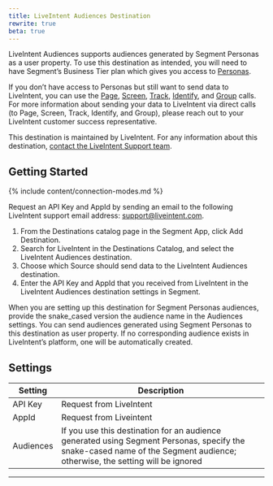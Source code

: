 ```yaml
---
title: LiveIntent Audiences Destination
rewrite: true
beta: true
---
```


LiveIntent Audiences supports audiences generated by Segment Personas as a user property. To use this destination as intended, you will need to have Segment’s Business Tier plan which gives you access to [Personas](/docs/personas/).

If you don’t have access to Personas but still want to send data to LiveIntent, you can use the [Page](/docs/connections/spec/page), [Screen](/docs/connections/spec/screen/), [Track](/docs/connections/spec/track/), [Identify](/docs/connections/spec/identify/), and [Group](/docs/connections/spec/group/) calls. For more information about sending your data to LiveIntent via direct calls (to Page, Screen, Track, Identify, and Group), please reach out to your LiveIntent customer success representative.

This destination is maintained by LiveIntent. For any information about this destination, [contact the LiveIntent Support team](mailto:support@liveintent.com).

## Getting Started

{% include content/connection-modes.md %}

Request an API Key and AppId by sending an email to the following LiveIntent support email address: support@liveintent.com.

1. From the Destinations catalog page in the Segment App, click Add Destination.
2. Search for LiveIntent in the Destinations Catalog, and select the LiveIntent Audiences destination.
3. Choose which Source should send data to the LiveIntent Audiences destination.
4. Enter the API Key and AppId that you received from LiveIntent in the LiveIntent Audiences destination settings in Segment.

When you are setting up this destination for Segment Personas audiences, provide the snake_cased version the audience name in the Audiences settings. You can send audiences generated using Segment Personas to this destination as user property. If no corresponding audience exists in LiveIntent’s platform, one will be automatically created.

## Settings

| Setting   | Description                                                                                                                                                                |
| --------- | -------------------------------------------------------------------------------------------------------------------------------------------------------------------------- |
| API Key   | Request from LiveIntent                                                                                                                                                    |
| AppId     | Request from Liveintent                                                                                                                                                    |
| Audiences | If you use this destination for an audience generated using Segment Personas, specify the snake-cased name of the Segment audience; otherwise, the setting will be ignored |

---
